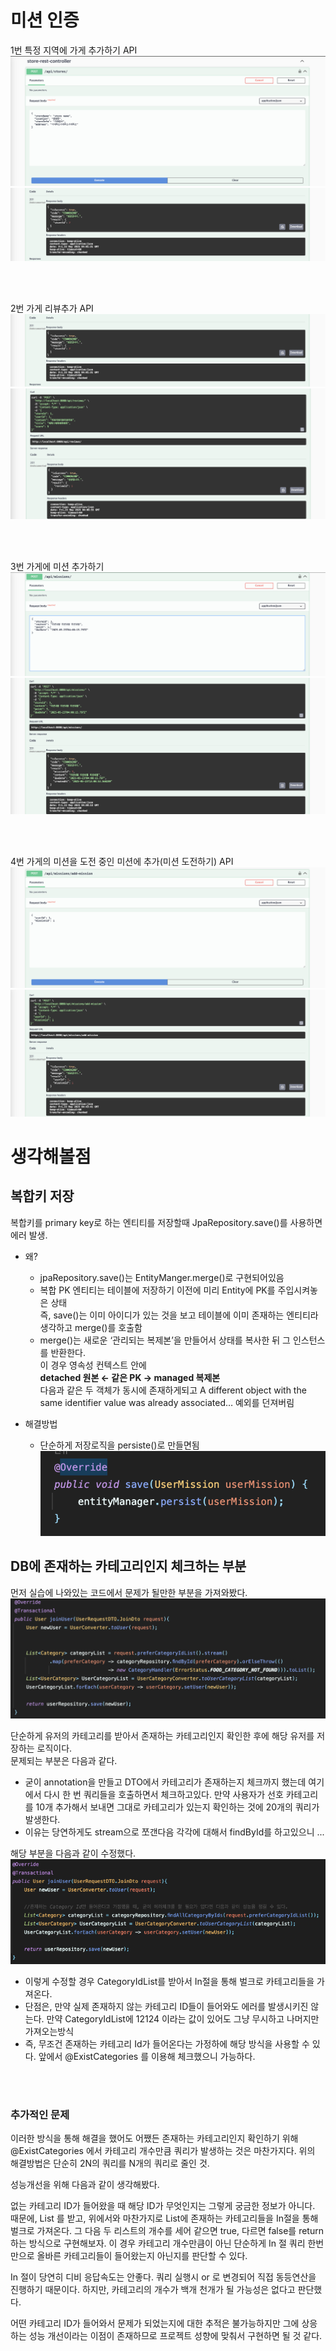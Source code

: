 # 미션 인증
1번 특정 지역에 가게 추가하기 API  
![request1.png](imgs%2Frequest1.png)
![response1.png](imgs%2Fresponse1.png)

<br>
<br>

2번 가게 리뷰추가 API
![response1.png](imgs%2Fresponse1.png)
![response2.png](imgs%2Fresponse2.png)

<br>
<br>

3번 가게에 미션 추가하기
![request3.png](imgs%2Frequest3.png)
![response3.png](imgs%2Fresponse3.png)

<br>
<br>

4번 가게의 미션을 도전 중인 미션에 추가(미션 도전하기) API
![request4.png](imgs%2Frequest4.png)
![lastresponse.png](imgs%2Flastresponse.png)



# 생각해볼점
## 복합키 저장  
   복합키를 primary key로 하는 엔티티를 저장할때 JpaRepository.save()를 사용하면 에러 발생.

   - 왜?
     - jpaRepository.save()는 EntityManger.merge()로 구현되어있음
     - 복합 PK 엔티티는 테이블에 저장하기 이전에 미리 Entity에 PK를 주입시켜놓은 상태  
       즉, save()는 이미 아이디가 있는 것을 보고 테이블에 이미 존재하는 엔티티라 생각하고 merge()를 호출함
     - merge()는 새로운 ‘관리되는 복제본’을 만들어서 상태를 복사한 뒤 그 인스턴스를 반환한다.  
        이 경우 영속성 컨텍스트 안에  
        **detached 원본  ← 같은 PK →  managed 복제본**  
        다음과 같은 두 객체가 동시에 존재하게되고 A different object with the same identifier value was already associated…
       예외를 던져버림 
   

   - 해결방법
     - 단순하게 저장로직을 persiste()로 만들면됨
        ![persist.png](imgs%2Fpersist.png)


## DB에 존재하는 카테고리인지 체크하는 부분
   먼저 실습에 나와있는 코드에서 문제가 될만한 부분을 가져와봤다.
    ![problem.png](imgs%2Fproblem.png)

   단순하게 유저의 카테고리를 받아서 존재하는 카테고리인지 확인한 후에 해당 유저를 저장하는 로직이다.  
   문제되는 부분은 다음과 같다.  
   - 굳이 annotation을 만들고 DTO에서 카테고리가 존재하는지 체크까지 했는데 여기에서 다시 한 번 쿼리들을 호출하면서 체크하고있다.
     만약 사용자가 선호 카테고리를 10개 추가해서 보내면 그대로 카테고리가 있는지 확인하는 것에 20개의 쿼리가 발생한다. 
   - 이유는 당연하게도 stream으로 쪼갠다음 각각에 대해서 findById를 하고있으니 ...

해당 부분을 다음과 같이 수정했다.
    ![solve.png](imgs%2Fsolve.png)
- 이렇게 수정할 경우 CategoryIdList를 받아서 In절을 통해 벌크로 카테고리들을 가져온다.
- 단점은, 만약 실제 존재하지 않는 카테고리 ID들이 들어와도 에러를 발생시키진 않는다. 만약 CategoryIdList에 12124 이라는 값이 있어도 그냥 무시하고 나머지만 가져오는방식
- 즉, 무조건 존재하는 카테고리 Id가 들어온다는 가정하에 해당 방식을 사용할 수 있다. 앞에서 @ExistCategories 를 이용해 체크했으니 가능하다.

<br>
<br> 

### 추가적인 문제
이러한 방식을 통해 해결을 했어도 어쨌든 존재하는 카테고리인지 확인하기 위해 @ExistCategories 에서 카테고리 개수만큼 쿼리가 발생하는 것은 마찬가지다.
위의 해결방법은 단순히 2N의 쿼리를 N개의 쿼리로 줄인 것.

성능개선을 위해 다음과 같이 생각해봤다. 

없는 카테고리 ID가 들어왔을 때 해당 ID가 무엇인지는 그렇게 궁금한 정보가 아니다. 
때문에, List<CategoryID> 를 받고, 위에서와 마찬가지로 List에 존재하는 카테고리들을 In절을 통해 벌크로 가져온다.
그 다음 두 리스트의 개수를 세어 같으면 true, 다르면 false를 return 하는 방식으로 구현해보자.
이 경우 카테고리 개수만큼이 아닌 단순하게 In 절 쿼리 한번만으로 올바른 카테고리들이 들어왔는지 아닌지를 판단할 수 있다.

In 절이 당연히 디비 응답속도는 안좋다. 쿼리 실행시 or 로 변경되어 직접 동등연산을 진행하기 때문이다. 하지만, 카테고리의 개수가 백개 천개가 될 가능성은 없다고 판단했다.

어떤 카테고리 ID가 들어와서 문제가 되었는지에 대한 추적은 불가능하지만 그에 상응하는 성능 개선이라는 이점이 존재하므로 프로젝트 성향에 맞춰서 구현하면 될 것 같다.